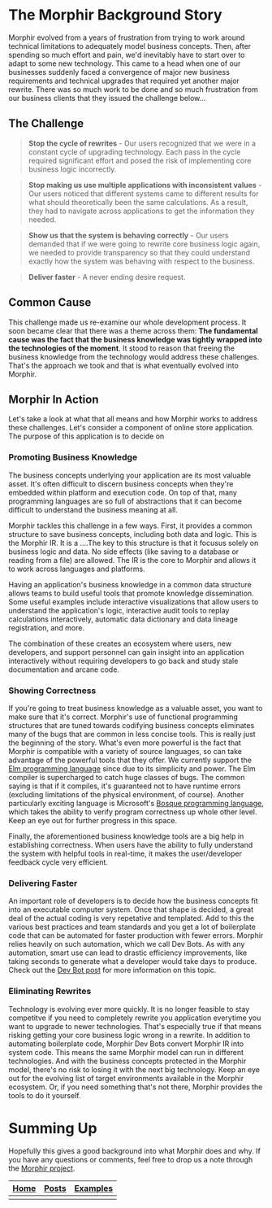 # The Morphir Background Story
Morphir evolved from a years of frustration from trying to work around technical limitations to adequately model business concepts.  Then, after spending so much effort and pain, we'd inevitably have to start over to adapt to some new technology.  This came to a head when one of our businesses suddenly faced a convergence of major new business requirements and technical upgrades that required yet another major rewrite. There was so much work to be done and so much frustration from our business clients that they issued the challenge below...

## The Challenge

> **Stop the cycle of rewrites** - Our users recognized that we were in a constant cycle of upgrading technology.  Each pass in the cycle required significant effort and posed the risk of implementing core business logic incorrectly.

> **Stop making us use multiple applications with inconsistent values** - Our users noticed that different systems came to different results for what should theoretically been the same calculations.  As a result, they had to navigate across applications to get the information they needed.

> **Show us that the system is behaving correctly** - Our users demanded that if we were going to rewrite core business logic again, we needed to provide transparency so that they could understand exactly how the system was behaving with respect to the business.

> **Deliver faster** - A never ending desire request.

## Common Cause
This challenge made us re-examine our whole development process.  It soon became clear that there was a theme across them:  **The fundamental cause was the fact that the business knowledge was tightly wrapped into the technologies of the moment**.  It stood to reason that freeing the business knowledge from the technology would address these challenges.  That's the approach we took and that is what eventually evolved into Morphir.

## Morphir In Action
Let's take a look at what that all means and how Morphir works to address these challenges.  Let's consider a component of online store application.  The purpose of this application is to decide on 


### Promoting Business Knowledge
The business concepts underlying your application are its most valuable asset.  It's often difficult to discern business concepts when they're embedded within platform and execution code. On top of that, many programming languages are so full of abstractions that it can become difficult to understand the business meaning at all.

Morphir tackles this challenge in a few ways. First, it provides a common structure to save business concepts, including both data and logic. This is the Morphir IR. It is a ....The key to this structure is that it focusus solely on business logic and data. No side effects (like saving to a database or reading from a file) are allowed. The IR is the core to Morphir and allows it to work across languages and platforms.

Having an application's business knowledge in a common data structure allows teams to build useful tools that promote knowledge dissemination. Some useful examples include interactive visualizations that allow users to understand the application's logic, interactive audit tools to replay calculations interactively, automatic data dictionary and data lineage registration, and more.  

The combination of these creates an ecosystem where users, new developers, and support personnel can gain insight into an application interactively without requiring developers to go back and study stale documentation and arcane code.

### Showing Correctness
If you're going to treat business knowledge as a valuable asset, you want to make sure that it's correct. Morphir's use of functional programming structures that are tuned towards codifying business concepts eliminates many of the bugs that are common in less concise tools. This is really just the beginning of the story. What's even more powerful is the fact that Morphir is compatible with a variety of source languages, so can take advantage of the powerful tools that they offer. We currently support the [Elm programming language](http://elm-lang.org) since due to its simplicity and power. The Elm compiler is supercharged to catch huge classes of bugs. The common saying is that if it compiles, it's guaranteed not to have runtime errors (excluding limitations of the physical environment, of course). Another particularly exciting language is Microsoft's [Bosque programming language](https://github.com/microsoft/BosqueLanguage), which takes the ability to verify program correctness up whole other level. Keep an eye out for further progress in this space.

Finally, the aforementioned business knowledge tools are a big help in establishing correctness. When users have the ability to fully understand the system with helpful tools in real-time, it makes the user/developer feedback cycle very efficient.

### Delivering Faster
An important role of developers is to decide how the business concepts fit into an executable computer system.  Once that shape is decided, a great deal of the actual coding is very repetative and templated. Add to this the various best practices and team standards and you get a lot of boilerplate code that can be automated for faster production with fewer errors.  Morphir relies heavily on such automation, which we call Dev Bots. As with any automation, smart use can lead to drastic efficiency improvements, like taking seconds to generate what a developer would take days to produce.  Check out the [Dev Bot post](dev_bots) for more information on this topic.

### Eliminating Rewrites
Technology is evolving ever more quickly. It is no longer feasible to stay competitve if you need to completely rewrite you application everytime you want to upgrade to newer technologies. That's especially true if that means risking getting your core business logic wrong in a rewrite. In addition to automating boilerplate code, Morphir Dev Bots convert Morphir IR into system code. This means the same Morphir model can run in different technologies. And with the business concepts protected in the Morphir model, there's no risk to losing it with the next big technology. Keep an eye out for the evolving list of target environments available in the Morphir ecosystem. Or, if you need something that's not there, Morphir provides the tools to do it yourself.

# Summing Up
Hopefully this gives a good background into what Morphir does and why. If you have any questions or comments, feel free to drop us a note through the [Morphir project](http://).


[Home](/index) | [Posts](posts) | [Examples](https://github.com/finos/morphir-examples/)
-----|------|------
 | | 
